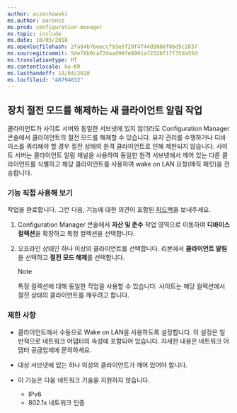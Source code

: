```yaml
---
author: aczechowski
ms.author: aaroncz
ms.prod: configuration-manager
ms.topic: include
ms.date: 10/03/2018
ms.openlocfilehash: 2fa84b76eeccf93e5f29f4f44d5008f06d5c2837
ms.sourcegitcommit: 5def8b0ca72daad99fe8901af232bf17f35da55d
ms.translationtype: HT
ms.contentlocale: ko-KR
ms.lasthandoff: 10/04/2018
ms.locfileid: "48794032"
---
```

## <a name="bkmk_wakeup"></a> 장치 절전 모드를 해제하는 새 클라이언트 알림 작업
<!--1317364-->

클라이언트가 사이트 서버와 동일한 서브넷에 있지 않더라도 Configuration Manager 콘솔에서 클라이언트의 절전 모드를 해제할 수 있습니다. 유지 관리를 수행하거나 디바이스를 쿼리해야 할 경우 절전 상태의 원격 클라이언트로 인해 제한되지 않습니다. 사이트 서버는 클라이언트 알림 채널을 사용하여 동일한 원격 서브넷에서 깨어 있는 다른 클라이언트를 식별하고 해당 클라이언트를 사용하여 wake on LAN 요청(매직 패킷)을 전송합니다.


### <a name="try-it-out"></a>기능 직접 사용해 보기

작업을 완료합니다. 그런 다음, 기능에 대한 의견이 포함된 [피드백](/sccm/core/understand/find-help#product-feedback)을 보내주세요.

1. Configuration Manager 콘솔에서 **자산 및 준수** 작업 영역으로 이동하여 **디바이스 컬렉션**을 확장하고 특정 컬렉션을 선택합니다.  

2. 오프라인 상태인 하나 이상의 클라이언트를 선택합니다. 리본에서 **클라이언트 알림**을 선택하고 **절전 모드 해제**를 선택합니다.  

    > [!Note]  
    > 특정 컬렉션에 대해 동일한 작업을 사용할 수 있습니다. 사이트는 해당 컬렉션에서 절전 상태의 클라이언트를 깨우려고 합니다.  


### <a name="limitations"></a>제한 사항

- 클라이언트에서 수동으로 Wake on LAN을 사용하도록 설정합니다. 이 설정은 일반적으로 네트워크 어댑터의 속성에 포함되어 있습니다. 자세한 내용은 네트워크 어댑터 공급업체에 문의하세요.  

- 대상 서브넷에 있는 하나 이상의 클라이언트가 깨어 있어야 합니다. 

- 이 기능은 다음 네트워크 기술을 지원하지 않습니다.  
    - IPv6
    - 802.1x 네트워크 인증 


